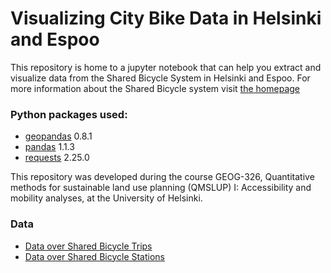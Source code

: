 # Visualizing City Bike Data in Helsinki and Espoo

This repository is home to a jupyter notebook that can help you extract and visualize data from the Shared Bicycle System in Helsinki and Espoo. For more information about the Shared Bicycle system visit [the homepage](https://kaupunkipyorat.hsl.fi/en)

### Python packages used:
* [geopandas](http://geopandas.org/) 0.8.1
* [pandas](https://pandas.pydata.org/) 1.1.3
* [requests](https://requests.readthedocs.io/en/master/) 2.25.0

This repository was developed during the course GEOG-326, Quantitative methods for sustainable land use planning (QMSLUP) I: Accessibility and mobility analyses, at the University of Helsinki.

### Data

* [Data over Shared Bicycle Trips](https://classic.hsl.fi/en/opendata)
* [Data over Shared Bicycle Stations](https://public-transport-hslhrt.opendata.arcgis.com/datasets/helsingin-ja-espoon-kaupunkipy%C3%B6r%C3%A4asemat/data)
